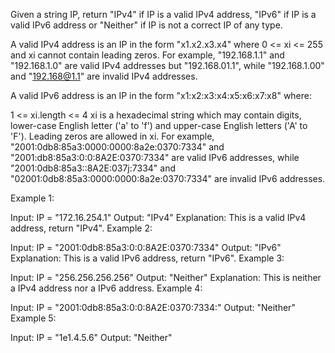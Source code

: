 Given a string IP, return "IPv4" if IP is a valid IPv4 address, "IPv6" if IP is a valid IPv6 address or "Neither" if IP is not a correct IP of any type.

A valid IPv4 address is an IP in the form "x1.x2.x3.x4" where 0 <= xi <= 255 and xi cannot contain leading zeros. For example, "192.168.1.1" and "192.168.1.0" are valid IPv4 addresses but "192.168.01.1", while "192.168.1.00" and "192.168@1.1" are invalid IPv4 addresses.

A valid IPv6 address is an IP in the form "x1:x2:x3:x4:x5:x6:x7:x8" where:

1 <= xi.length <= 4
xi is a hexadecimal string which may contain digits, lower-case English letter ('a' to 'f') and upper-case English letters ('A' to 'F').
Leading zeros are allowed in xi.
For example, "2001:0db8:85a3:0000:0000:8a2e:0370:7334" and "2001:db8:85a3:0:0:8A2E:0370:7334" are valid IPv6 addresses, while "2001:0db8:85a3::8A2E:037j:7334" and "02001:0db8:85a3:0000:0000:8a2e:0370:7334" are invalid IPv6 addresses.

 

Example 1:

Input: IP = "172.16.254.1"
Output: "IPv4"
Explanation: This is a valid IPv4 address, return "IPv4".
Example 2:

Input: IP = "2001:0db8:85a3:0:0:8A2E:0370:7334"
Output: "IPv6"
Explanation: This is a valid IPv6 address, return "IPv6".
Example 3:

Input: IP = "256.256.256.256"
Output: "Neither"
Explanation: This is neither a IPv4 address nor a IPv6 address.
Example 4:

Input: IP = "2001:0db8:85a3:0:0:8A2E:0370:7334:"
Output: "Neither"
Example 5:

Input: IP = "1e1.4.5.6"
Output: "Neither"